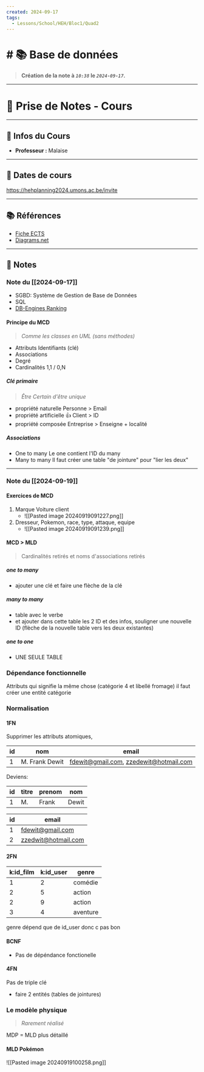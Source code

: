 ```yaml
---
created: 2024-09-17
tags:
  - Lessons/School/HEH/Bloc1/Quad2
---
```


# # 📚  Base de données
> **Création de la note à *`10:38`* le *`2024-09-17`.***
---

# 📝 Prise de Notes - Cours

---

## 👋 Infos du Cours
- **Professeur :** Malaise

---

## 📅 Dates de cours

https://hehplanning2024.umons.ac.be/invite


---

## 📚 Références

- [Fiche ECTS](https://www.heh.be/upload/ects/2024-2025/2024-2025-UE-bases-de-donnees-et-developpement-back-end-12334.pdf) 
- [Diagrams.net](https://app.diagrams.net/)
---

## 📑 Notes

### Note du [[2024-09-17]]

- SGBD: Système de Gestion de Base de Données
- SQL 
- [DB-Engines Ranking](https://db-engines.com/en/ranking)


#### Principe du MCD
> *Comme les classes en UML (sans méthodes)*
- Attributs
	Identifiants (clé) 
- Associations
- Degré
- Cardinalités
	1,1 / 0,N
##### Clé primaire
> *Être Certain d'être unique*
- propriété naturelle
	Personne > Email
- propriété artificielle 👍
	Client > ID
- propriété composée
	Entreprise > Enseigne + localité
##### Associations
- One to many
	Le one contient l'ID du many
- Many to many
	Il faut créer une table "de jointure" pour "lier les deux"

---

### Note du [[2024-09-19]]

#### Exercices de MCD
1) Marque 
   Voiture
   client
   - ![[Pasted image 20240919091227.png]]
2) Dresseur,
   Pokemon,
   race,
   type,
   attaque,
   equipe
   - ![[Pasted image 20240919091239.png]]
#### MCD > MLD
> Cardinalités retirés et noms d'associations retirés
##### one to many
- ajouter une clé et faire une flèche de la clé 
##### many to many
- table avec le verbe
- et ajouter dans cette table les 2 ID et des infos, souligner une nouvelle ID 
  (flèche de la nouvelle table vers les deux existantes)
##### one to one
- UNE SEULE TABLE


### Dépendance fonctionnelle
Attributs qui signifie la même chose (catégorie 4 et libellé fromage)
il faut créer une entité catégorie

### Normalisation
#### 1FN
Supprimer les attributs atomiques,

| id  | nom            | email                                  |
| --- | -------------- | -------------------------------------- |
| 1   | M. Frank Dewit | fdewit@gmail.com, zzedewit@hotmail.com |

Deviens:

| id  | titre | prenom | nom   |
| --- | ----- | ------ | ----- |
| 1   | M.    | Frank  | Dewit |

| id  | email               |
| --- | ------------------- |
| 1   | fdewit@gmail.com    |
| 2   | zzedwit@hotmail.com |
#### 2FN

| k:id_film | k:id_user | genre    |
| --------- | --------- | -------- |
| 1         | 2         | comédie  |
| 2         | 5         | action   |
| 2         | 9         | action   |
| 3         | 4         | aventure |
genre dépend que de id_user donc c pas bon

#### BCNF
- Pas de dépéndance fonctionelle
#### 4FN
Pas de triple clé
- faire 2 entités (tables de jointures)

### Le modèle physique
> *Rarement réalisé* 

MDP = MLD plus détaillé



#### MLD Pokémon
![[Pasted image 20240919100258.png]]
